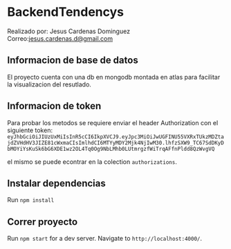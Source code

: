 # BackendTendencys

Realizado por: Jesus Cardenas Dominguez
Correo:jesus.cardenas.d@gmail.com

## Informacion de base de datos

El proyecto cuenta con una db en mongodb montada en atlas para facilitar la visualizacion del resutlado.

## Informacion de token

Para probar los metodos se requiere enviar el header Authorization con el siguiente token: `eyJhbGciOiJIUzUxMiIsInR5cCI6IkpXVCJ9.eyJpc3MiOiJwUGFINU55VXRxTUkzMDZtajdZVHdHV3JIZE81cWxmaCIsImlhdCI6MTYyMDY2Mjk4NjIwM30.lhfzSXW9_TC67SdDKyDbMOYiYsKuSk6bG6XDE1wz2OL4Tq0Og9NbLMhb0LUtmrgzfWiTrqAFfnPldd8QzWvgVQ`

el mismo se puede econtrar en la colection `authorizations`.


## Instalar dependencias

Run `npm install`

## Correr proyecto

Run `npm start` for a dev server. Navigate to `http://localhost:4000/`.

